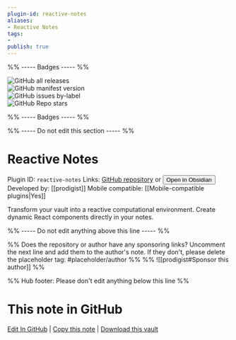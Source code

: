 ```yaml
---
plugin-id: reactive-notes
aliases:
- Reactive Notes
tags: 
- 
publish: true
---
```


%% ----- Badges ----- %%

![GitHub all releases](https://img.shields.io/github/downloads/prodigist/ReactiveNotes/total?color=573E7A&logo=github&style=for-the-badge)   
![GitHub manifest version](https://img.shields.io/github/manifest-json/v/prodigist/ReactiveNotes?color=573E7A&logo=github&style=for-the-badge)   
![GitHub issues by-label](https://img.shields.io/github/issues/prodigist/ReactiveNotes/help%20wanted?color=573E7A&logo=github&style=for-the-badge)   
![GitHub Repo stars](https://img.shields.io/github/stars/prodigist/ReactiveNotes?color=573E7A&logo=github&style=for-the-badge)

%% ----- Badges ----- %%

%% ----- Do not edit this section ----- %%

# Reactive Notes

Plugin ID: `reactive-notes`
Links: [GitHub repository](https://github.com/prodigist/ReactiveNotes) or [<button id=HH>Open in Obsidian</button>](obsidian://show-plugin?id=reactive-notes)
Developed by: [[prodigist]]
Mobile compatible: [[Mobile-compatible plugins|Yes]]

Transform your vault into a reactive computational environment. Create dynamic React components directly in your notes.

%% ----- Do not edit anything above this line ----- %% 

%% Does the repository or author have any sponsoring links? Uncomment the next line and add them to the author's note. If they don't, please delete the placeholder tag: #placeholder/author %%
%% ![[prodigist#Sponsor this author]] %%

%% Hub footer: Please don't edit anything below this line %%

# This note in GitHub

<span class="git-footer">[Edit In GitHub](https://github.dev/obsidian-community/obsidian-hub/blob/main/02%20-%20Community%20Expansions/02.05%20All%20Community%20Expansions/Plugins/reactive-notes.md "git-hub-edit-note") | [Copy this note](https://raw.githubusercontent.com/obsidian-community/obsidian-hub/main/02%20-%20Community%20Expansions/02.05%20All%20Community%20Expansions/Plugins/reactive-notes.md "git-hub-copy-note") | [Download this vault](https://github.com/obsidian-community/obsidian-hub/archive/refs/heads/main.zip "git-hub-download-vault") </span>
